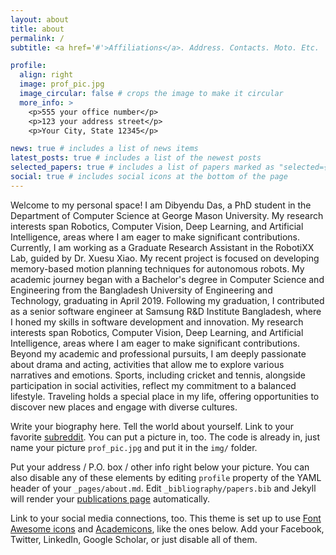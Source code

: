 ```yaml
---
layout: about
title: about
permalink: /
subtitle: <a href='#'>Affiliations</a>. Address. Contacts. Moto. Etc.

profile:
  align: right
  image: prof_pic.jpg
  image_circular: false # crops the image to make it circular
  more_info: >
    <p>555 your office number</p>
    <p>123 your address street</p>
    <p>Your City, State 12345</p>

news: true # includes a list of news items
latest_posts: true # includes a list of the newest posts
selected_papers: true # includes a list of papers marked as "selected={true}"
social: true # includes social icons at the bottom of the page
---
```


Welcome to my personal space! I am Dibyendu Das, a PhD student in the Department of Computer Science at George Mason University. My research interests span Robotics, Computer Vision, Deep Learning, and Artificial Intelligence, areas where I am eager to make significant contributions. Currently, I am working as a Graduate Research Assistant in the RobotiXX Lab, guided by Dr. Xuesu Xiao. My recent project is focused on developing memory-based motion planning techniques for autonomous robots. 
My academic journey began with a Bachelor's degree in Computer Science and Engineering from the Bangladesh University of Engineering and Technology, graduating in April 2019. Following my graduation, I contributed as a senior software engineer at Samsung R&D Institute Bangladesh, where I honed my skills in software development and innovation. My research interests span Robotics, Computer Vision, Deep Learning, and Artificial Intelligence, areas where I am eager to make significant contributions.
Beyond my academic and professional pursuits, I am deeply passionate about drama and acting, activities that allow me to explore various narratives and emotions. Sports, including cricket and tennis, alongside participation in social activities, reflect my commitment to a balanced lifestyle. Traveling holds a special place in my life, offering opportunities to discover new places and engage with diverse cultures.

Write your biography here. Tell the world about yourself. Link to your favorite [subreddit](http://reddit.com). You can put a picture in, too. The code is already in, just name your picture `prof_pic.jpg` and put it in the `img/` folder.

Put your address / P.O. box / other info right below your picture. You can also disable any of these elements by editing `profile` property of the YAML header of your `_pages/about.md`. Edit `_bibliography/papers.bib` and Jekyll will render your [publications page](/al-folio/publications/) automatically.

Link to your social media connections, too. This theme is set up to use [Font Awesome icons](https://fontawesome.com/) and [Academicons](https://jpswalsh.github.io/academicons/), like the ones below. Add your Facebook, Twitter, LinkedIn, Google Scholar, or just disable all of them.
